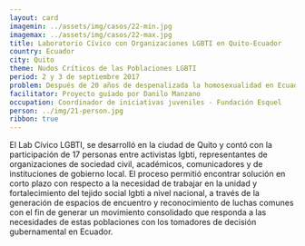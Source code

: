 ```yaml
---
layout: card
imagemin: ../assets/img/casos/22-min.jpg
imagemax: ../assets/img/casos/22-max.jpg
title: Laboratorio Cívico con Organizaciones LGBTI en Quito-Ecuador
country: Ecuador
city: Quito
theme: Nudos Críticos de las Poblaciones LGBTI
period: 2 y 3 de septiembre 2017
problem: Después de 20 años de despenalizada la homosexualidad en Ecuador, las violencias hacia las personas LGBTI  no son reconocidas por la sociedad y el estado, por lo que no tenemos un marco jurídico que nos proteja de forma directa como sujetos de derecho.
facilitator: Proyecto guiado por Danilo Manzano
occupation: Coordinador de iniciativas juveniles - Fundación Esquel
person: ../img/21-person.jpg
ribbon: true
---
```


El Lab Cívico LGBTI, se desarrolló en la ciudad de Quito y contó con la participación de 17 personas entre activistas lgbti, representantes de organizaciones de sociedad civil, académicos, comunicadores y de instituciones de gobierno local. El proceso permitió encontrar solución en corto plazo con respecto a la necesidad de trabajar en la unidad y fortalecimiento del tejido social lgbti a nivel nacional, a través de la generación de espacios de encuentro y reconocimiento de luchas comunes con el fin de generar un movimiento consolidado que responda a las necesidades de estas poblaciones con los tomadores de decisión gubernamental en Ecuador.
